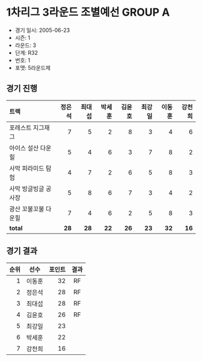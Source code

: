 # 1차리그 3라운드 조별예선 GROUP A

- 경기 일시: 2005-06-23
- 시즌: 1
- 라운드: 3
- 단계: R32
- 번호: 1
- 포맷: 5라운드제





## 경기 진행

| 트랙 | 정은석 | 최대섭 | 박세훈 | 김윤호 | 최강일 | 이동훈 | 강천희 |
|:---|---:|---:|---:|---:|---:|---:|---:|
| 포레스트 지그재그 | 7 | 5 | 2 | 8 | 3 | 4 | 6 |
| 아이스 설산 다운힐 | 5 | 4 | 6 | 3 | 7 | 8 | 2 |
| 사막 피라미드 탐험 | 4 | 7 | 2 | 6 | 5 | 8 | 3 |
| 사막 빙글빙글 공사장 | 5 | 8 | 6 | 7 | 3 | 4 | 2 |
| 광산 꼬불꼬불 다운힐 | 7 | 4 | 6 | 2 | 5 | 8 | 3 |
| __total__ | __28__ | __28__ | __22__ | __26__ | __23__ | __32__ | __16__ |




## 경기 결과

| 순위 | 선수 | 포인트 | 결과 |
|---:|:---:|---:|:---:|
| 1 | 이동훈 | 32 | RF |
| 2 | 정은석 | 28 | RF |
| 3 | 최대섭 | 28 | RF |
| 4 | 김윤호 | 26 | RF |
| 5 | 최강일 | 23 |  |
| 6 | 박세훈 | 22 |  |
| 7 | 강천희 | 16 |  |

